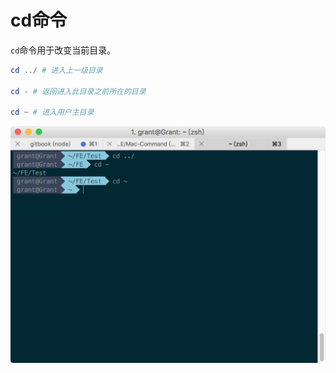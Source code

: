 # cd命令

`cd`命令用于改变当前目录。

```powershell
cd ../ # 进入上一级目录

cd - # 返回进入此目录之前所在的目录

cd ~ # 进入用户主目录
```

![png](../img/cd_1.png)